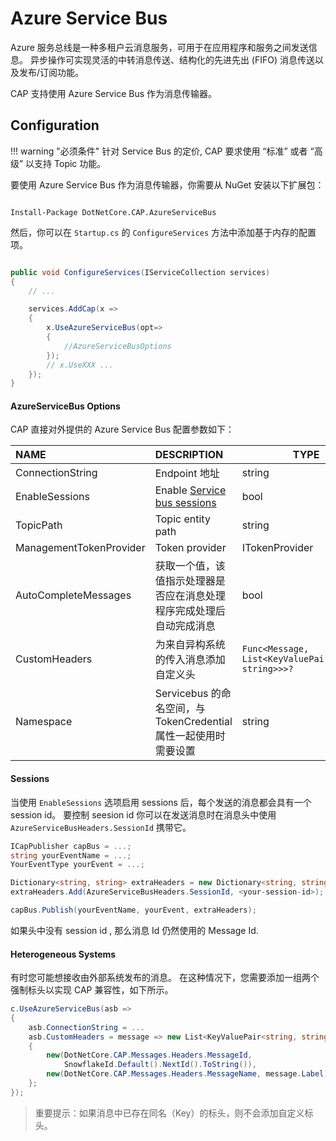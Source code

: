 # Azure Service Bus

Azure 服务总线是一种多租户云消息服务，可用于在应用程序和服务之间发送信息。 异步操作可实现灵活的中转消息传送、结构化的先进先出 (FIFO) 消息传送以及发布/订阅功能。

CAP 支持使用 Azure Service Bus 作为消息传输器。

## Configuration

!!! warning "必须条件"
    针对 Service Bus 的定价, CAP 要求使用  “标准” 或者 “高级” 以支持 Topic 功能。

要使用 Azure Service Bus 作为消息传输器，你需要从 NuGet 安装以下扩展包：

```shell

Install-Package DotNetCore.CAP.AzureServiceBus

```

然后，你可以在 `Startup.cs` 的 `ConfigureServices` 方法中添加基于内存的配置项。

```csharp

public void ConfigureServices(IServiceCollection services)
{
    // ...

    services.AddCap(x =>
    {
        x.UseAzureServiceBus(opt=>
        {
            //AzureServiceBusOptions
        });
        // x.UseXXX ...
    });
}

```

#### AzureServiceBus Options

CAP 直接对外提供的 Azure Service Bus 配置参数如下：

| NAME                    | DESCRIPTION                                                                                                  | TYPE                                                 | DEFAULT |
| :---------------------- | :----------------------------------------------------------------------------------------------------------- | ---------------------------------------------------- | :------ |
| ConnectionString        | Endpoint 地址                                                                                                | string                                               |
| EnableSessions          | Enable [Service bus sessions](https://docs.microsoft.com/en-us/azure/service-bus-messaging/message-sessions) | bool                                                 | false   |
| TopicPath               | Topic entity path                                                                                            | string                                               | cap     |
| ManagementTokenProvider | Token provider                                                                                               | ITokenProvider                                       | null    |
| AutoCompleteMessages    | 获取一个值，该值指示处理器是否应在消息处理程序完成处理后自动完成消息                                         | bool                                                 | false   |
| CustomHeaders           | 为来自异构系统的传入消息添加自定义头                                                                         | `Func<Message, List<KeyValuePair<string, string>>>?` | null    |
| Namespace               | Servicebus 的命名空间，与 TokenCredential 属性一起使用时需要设置                                             | string                                               | null    |


#### Sessions

当使用 `EnableSessions` 选项启用 sessions 后，每个发送的消息都会具有一个 session id。 要控制 seesion id 你可以在发送消息时在消息头中使用 `AzureServiceBusHeaders.SessionId` 携带它。


```C#
ICapPublisher capBus = ...;
string yourEventName = ...;
YourEventType yourEvent = ...;

Dictionary<string, string> extraHeaders = new Dictionary<string, string>();
extraHeaders.Add(AzureServiceBusHeaders.SessionId, <your-session-id>);

capBus.Publish(yourEventName, yourEvent, extraHeaders);
```

如果头中没有 session id , 那么消息 Id 仍然使用的 Message Id.


#### Heterogeneous Systems

有时您可能想接收由外部系统发布的消息。 在这种情况下，您需要添加一组两个强制标头以实现 CAP 兼容性，如下所示。

```C#
c.UseAzureServiceBus(asb =>
{
    asb.ConnectionString = ...
    asb.CustomHeaders = message => new List<KeyValuePair<string, string>>()
    {
        new(DotNetCore.CAP.Messages.Headers.MessageId,
            SnowflakeId.Default().NextId().ToString()),
        new(DotNetCore.CAP.Messages.Headers.MessageName, message.Label)
    };
});
```

> 重要提示：如果消息中已存在同名（Key）的标头，则不会添加自定义标头。 
